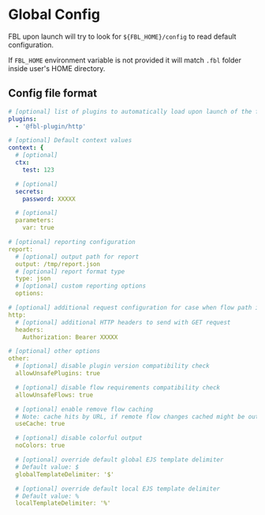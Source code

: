 # Global Config

FBL upon launch will try to look for `${FBL_HOME}/config` to read default configuration.

If `FBL_HOME` environment variable is not provided it will match `.fbl` folder inside user's HOME directory.

## Config file format

```yaml
# [optional] list of plugins to automatically load upon launch of the flow
plugins:
  - '@fbl-plugin/http'

# [optional] Default context values
context: {
  # [optional]
  ctx:
    test: 123

  # [optional]
  secrets:
    password: XXXXX

  # [optional]
  parameters:
    var: true

# [optional] reporting configuration
report:
  # [optional] output path for report
  output: /tmp/report.json
  # [optional] report format type
  type: json
  # [optional] custom reporting options
  options:

# [optional] additional request configuration for case when flow path is provided as URL
http:
  # [optional] additional HTTP headers to send with GET request
  headers:
    Authorization: Bearer XXXXX

# [optional] other options
other:
  # [optional] disable plugin version compatibility check
  allowUnsafePlugins: true

  # [optional] disable flow requirements compatibility check
  allowUnsafeFlows: true

  # [optional] enable remove flow caching
  # Note: cache hits by URL, if remote flow changes cached might be outdated and should be cleaned manually, so use this option with caution
  useCache: true

  # [optional] disable colorful output
  noColors: true

  # [optional] override default global EJS template delimiter
  # Default value: $
  globalTemplateDelimiter: '$'

  # [optional] override default local EJS template delimiter
  # Default value: %
  localTemplateDelimiter: '%'
```
